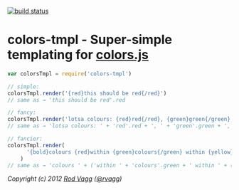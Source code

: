 [![build status](https://secure.travis-ci.org/rvagg/colors-tmpl.png)](http://travis-ci.org/rvagg/colors-tmpl)
# colors-tmpl - Super-simple templating for [colors.js](https://github.com/Marak/colors.js)

```js
var colorsTmpl = require('colors-tmpl')

// simple:
colorsTmpl.render('{red}this should be red{/red}')
// same as → 'this should be red'.red

// fancy:
colorsTmpl.render('lotsa colours: {red}red{/red}, {green}green{/green}, {blue}blue{/blue}, yeehaw!')
// same as → 'lotsa colours: ' + 'red'.red + ', ' + 'green'.green + ', ' + 'blue'.blue + ', ' + 'yeehaw!'

// fancier:
colorsTmpl.render(
      '{bold}colours {red}within {green}colours{/green} within {yellow}colours, {underline}oh my!{/underline}{/yellow}{/red} EEEK!{/bold}'
    )
// same as → 'colours ' + ('within ' + 'colours'.green + ' within ' + ('colours, ' + 'oh my!'.underline).yellow).red + ' EEEK!').bold
```

*Copyright (c) 2012 [Rod Vagg](https://github.com/rvagg) ([@rvagg](https://twitter.com/rvagg))*